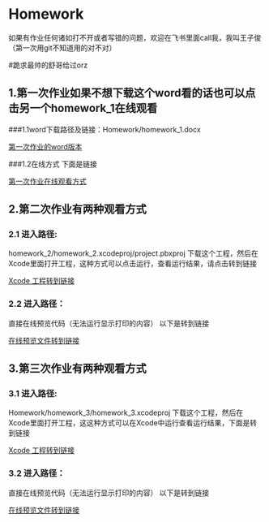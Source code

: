 # Homework
如果有作业任何诸如打不开或者写错的问题，欢迎在飞书里面call我，我叫王子俊（第一次用git不知道用的对不对）

#跪求最帅的舒哥给过orz

## 1.第一次作业如果不想下载这个word看的话也可以点击另一个homework_1在线观看
  ###1.1word下载路径及链接：Homework/homework_1.docx
  
  [第一次作业的word版本](https://github.com/Zachariah0318/Homework/blob/main/homework_1.docx)
  
   ###1.2在线方式 下面是链接
  
  [第一次作业在线观看方式](https://github.com/Zachariah0318/Homework/blob/main/homework_1)

## 2.第二次作业有两种观看方式
  
   ### 2.1 进入路径:
            
   homework_2/homework_2.xcodeproj/project.pbxproj 下载这个工程，然后在Xcode里面打开工程，这种方式可以点击运行，查看运行结果，请点击转到链接
            
   [Xcode 工程转到链接](https://github.com/Zachariah0318/Homework/tree/main/homework_2/homework_2.xcodeproj)
            
       
   ### 2.2 进入路径：
      
   直接在线预览代码（无法运行显示打印的内容） 以下是转到链接
   
   [在线预览文件转到链接](https://github.com/Zachariah0318/Homework/tree/main/homework_2/homework_2)
             
            
## 3.第三次作业有两种观看方式
  
   ### 3.1 进入路径:
            
   Homework/homework_3/homework_3.xcodeproj 下载这个工程，然后在Xcode里面打开工程，这这种方式可以在Xcode中运行查看运行结果，下面是转到链接
            
   [Xcode 工程转到链接](https://github.com/Zachariah0318/Homework/tree/main/homework_3/homework_3.xcodeproj)
            
       
   ### 3.2 进入路径：
      
   直接在线预览代码（无法运行显示打印的内容） 以下是转到链接
   
   [在线预览文件转到链接](https://github.com/Zachariah0318/Homework/tree/main/homework_3/homework_3)
             
